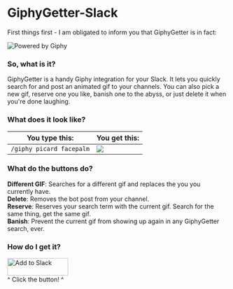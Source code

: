 # GiphyGetter-Slack

First things first - I am obligated to inform you that GiphyGetter is in fact:

![Powered by Giphy](https://giphygetter.legendserver.info/images/poweredByGiphyLarge.png)

### So, what is it?
GiphyGetter is a handy Giphy integration for your Slack. It lets you quickly search for and post an animated gif to your channels.
You can also pick a new gif, reserve one you like, banish one to the abyss, or just delete it when you're done laughing.

### What does it look like?
You type this: | You get this:
--- | ---
`/giphy picard facepalm` | ![](https://giphygetter.legendserver.info/images/giphyGetterExample_0001.png)

### What do the buttons do?
**Different GIF**: Searches for a different gif and replaces the you you currently have.  
**Delete**: Removes the bot post from your channel.  
**Reserve**: Reserves your search term with the current gif. Search for the same thing, get the same gif.  
**Banish**: Prevent the current gif from showing up again in any GiphyGetter search, ever.

### How do I get it?
<a href="https://slack.com/oauth/authorize?scope=commands&client_id=66534368417.66539907058"><img alt="Add to Slack" height="40" width="139" src="https://platform.slack-edge.com/img/add_to_slack.png" srcset="https://platform.slack-edge.com/img/add_to_slack.png 1x, https://platform.slack-edge.com/img/add_to_slack@2x.png 2x" /></a>  
^ Click the button! ^
